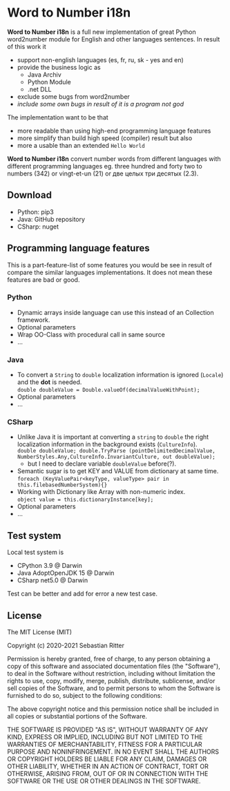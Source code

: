 # Word to Number i18n

**Word to Number i18n** is a full new implementation of great Python word2number module for English and other languages sentences. In result of this work it

- support non-english languages (es, fr, ru, sk - yes and en)
- provide the business logic as
    - Java Archiv
    - Python Module
    - .net DLL
- exclude some bugs from word2number
- *include some own bugs in result of it is a program not god*

The implementation want to be that
- more readable than using high-end programming language features
- more simplify than build high speed (compiler) result but also 
- more a usable than an extended ``Hello World``

**Word to Number i18n** convert number words from different languages with different programming languages eg. three hundred and forty two to numbers (342) or vingt-et-un (21) or две целых три десятых (2.3). 

## Download

- Python:   pip3
- Java:     GitHub repository
- CSharp:	nuget

## Programming language features

This is a part-feature-list of some features you would be see in result of compare the similar languages implementations. It does not mean these features are bad or good.

### Python
- Dynamic arrays inside language can use this instead of an Collection framework.
- Optional parameters
- Wrap OO-Class with procedural call in same source
- ...

### Java
- To convert a ``String`` to ``double`` localization information is ignored (``Locale``) and the **dot** is needed.
<br>``double doubleValue = Double.valueOf(decimalValueWithPoint);``
- Optional parameters
- ...

### CSharp
- Unlike Java it is important at converting a ``string`` to ``double`` the right localization information in the background exists (``CultureInfo``).
<br>``double doubleValue; double.TryParse (pointDelimitedDecimalValue, NumberStyles.Any,CultureInfo.InvariantCulture, out doubleValue);``
    - but I need to declare variable ``doubleValue`` before(?).
- Semantic sugar is to get KEY and VALUE from dictionary at same time.
<br>``foreach (KeyValuePair<keyType, valueType> pair in this.filebasedNumberSystem){}``
- Working with Dictionary like Array with non-numeric index.
<br>``object value = this.dictionaryInstance[key];``
- Optional parameters
- ...


## Test system

Local test system is

- CPython 3.9 @ Darwin
- Java AdoptOpenJDK 15 @ Darwin
- CSharp net5.0 @ Darwin

Test can be better and add for error a new test case.

## License
The MIT License (MIT)

Copyright (c) 2020-2021 Sebastian Ritter

Permission is hereby granted, free of charge, to any person obtaining a copy
of this software and associated documentation files (the "Software"), to deal
in the Software without restriction, including without limitation the rights
to use, copy, modify, merge, publish, distribute, sublicense, and/or sell
copies of the Software, and to permit persons to whom the Software is
furnished to do so, subject to the following conditions:

The above copyright notice and this permission notice shall be included in all
copies or substantial portions of the Software.

THE SOFTWARE IS PROVIDED "AS IS", WITHOUT WARRANTY OF ANY KIND, EXPRESS OR
IMPLIED, INCLUDING BUT NOT LIMITED TO THE WARRANTIES OF MERCHANTABILITY,
FITNESS FOR A PARTICULAR PURPOSE AND NONINFRINGEMENT. IN NO EVENT SHALL THE
AUTHORS OR COPYRIGHT HOLDERS BE LIABLE FOR ANY CLAIM, DAMAGES OR OTHER
LIABILITY, WHETHER IN AN ACTION OF CONTRACT, TORT OR OTHERWISE, ARISING FROM,
OUT OF OR IN CONNECTION WITH THE SOFTWARE OR THE USE OR OTHER DEALINGS IN THE
SOFTWARE.

